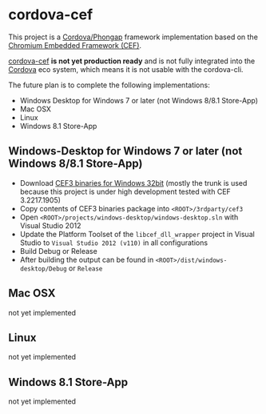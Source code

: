 # cordova-cef #
This project is a [Cordova/Phongap](http://cordova.apache.org "Cordova") framework implementation based on the [Chromium Embedded Framework (CEF)](https://code.google.com/p/chromiumembedded "Chromium Embedded Framework (CEF)"). 

[cordova-cef](https://github.com/hsimpson/cordova-cef "cordova-cef") **is not yet production ready** and is not fully integrated into the [Cordova](http://cordova.apache.org "Cordova") eco system, which means it is not usable with the cordova-cli.

The future plan is to complete the following implementations:

- Windows Desktop for Windows 7 or later (not Windows 8/8.1 Store-App)
- Mac OSX
- Linux
- Windows 8.1 Store-App


## Windows-Desktop for Windows 7 or later (not Windows 8/8.1 Store-App) ##
- Download [CEF3 binaries for Windows 32bit](http://cefbuilds.com "CEF3 binaries for Windows") (mostly the trunk is used because this project is under high development tested with CEF 3.2217.1905)
- Copy contents of CEF3 binaries package into `<ROOT>/3rdparty/cef3`
- Open `<ROOT>/projects/windows-desktop/windows-desktop.sln` with Visual Studio 2012
- Update the Platform Toolset of the `libcef_dll_wrapper` project in Visual Studio to `Visual Studio 2012 (v110)` in all configurations
- Build Debug or Release
- After building the output can be found in `<ROOT>/dist/windows-desktop/Debug` or `Release`


## Mac OSX ##
not yet implemented


## Linux ##
not yet implemented


## Windows 8.1 Store-App
not yet implemented
